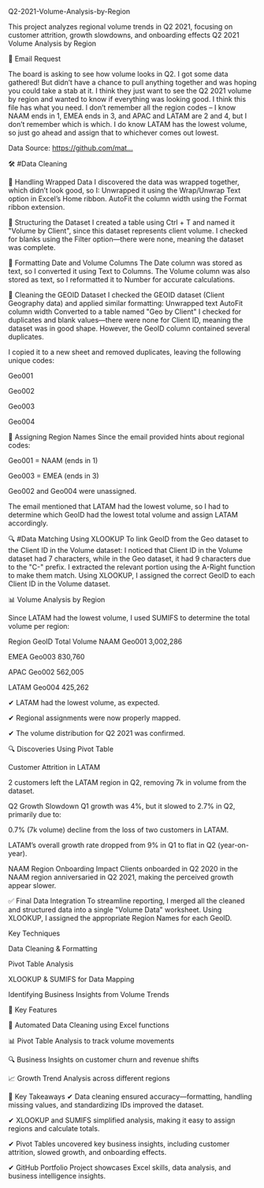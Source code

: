  Q2-2021-Volume-Analysis-by-Region
 
This project analyzes regional volume trends in Q2 2021, focusing on customer attrition, growth slowdowns, and onboarding effects
Q2 2021 Volume Analysis by Region

📩 Email Request

The board is asking to see how volume looks in Q2. I got some data gathered! But didn’t have a chance to pull anything together and was hoping you could take a stab at it.
I think they just want to see the Q2 2021 volume by region and wanted to know if everything was looking good. I think this file has what you need.
I don’t remember all the region codes – I know NAAM ends in 1, EMEA ends in 3, and APAC and LATAM are 2 and 4, but I don’t remember which is which. I do know LATAM has the lowest volume, so just go ahead and assign that to whichever comes out lowest.

Data Source:
https://github.com/mat...​

🛠 #Data Cleaning

🔹 Handling Wrapped Data
I discovered the data was wrapped together, which didn’t look good, so I:
Unwrapped it using the Wrap/Unwrap Text option in Excel’s Home ribbon.
AutoFit the column width using the Format ribbon extension.

🔹 Structuring the Dataset
I created a table using Ctrl + T and named it "Volume by Client", since this dataset represents client volume.
I checked for blanks using the Filter option—there were none, meaning the dataset was complete.

🔹 Formatting Date and Volume Columns
The Date column was stored as text, so I converted it using Text to Columns.
The Volume column was also stored as text, so I reformatted it to Number for accurate calculations.

🔹 Cleaning the GEOID Dataset
I checked the GEOID dataset (Client Geography data) and applied similar formatting:
Unwrapped text
AutoFit column width
Converted to a table named "Geo by Client"
I checked for duplicates and blank values—there were none for Client ID, meaning the dataset was in good shape.
However, the GeoID column contained several duplicates.

I copied it to a new sheet and removed duplicates, leaving the following unique codes:

Geo001

Geo002

Geo003

Geo004

📍 Assigning Region Names
Since the email provided hints about regional codes:

Geo001 = NAAM (ends in 1)

Geo003 = EMEA (ends in 3)

Geo002 and Geo004 were unassigned.

The email mentioned that LATAM had the lowest volume, so I had to determine which GeoID had the lowest total volume and assign LATAM accordingly.

🔍 #Data Matching Using XLOOKUP
To link GeoID from the Geo dataset to the Client ID in the Volume dataset:
I noticed that Client ID in the Volume dataset had 7 characters, while in the Geo dataset, it had 9 characters due to the "C-" prefix.
I extracted the relevant portion using the A-Right function to make them match.
Using XLOOKUP, I assigned the correct GeoID to each Client ID in the Volume dataset.

📊 Volume Analysis by Region

Since LATAM had the lowest volume, I used SUMIFS to determine the total volume per region:

Region	GeoID	Total Volume
NAAM	Geo001	3,002,286

EMEA	Geo003	830,760

APAC	Geo002	562,005

LATAM	Geo004	425,262

✔ LATAM had the lowest volume, as expected.

✔ Regional assignments were now properly mapped.

✔ The volume distribution for Q2 2021 was confirmed.

🔍 Discoveries Using Pivot Table

Customer Attrition in LATAM

2 customers left the LATAM region in Q2, removing 7k in volume from the dataset.

Q2 Growth Slowdown
Q1 growth was 4%, but it slowed to 2.7% in Q2, primarily due to:

0.7% (7k volume) decline from the loss of two customers in LATAM.

LATAM’s overall growth rate dropped from 9% in Q1 to flat in Q2 (year-on-year).

NAAM Region Onboarding Impact
Clients onboarded in Q2 2020 in the NAAM region anniversaried in Q2 2021, making the perceived growth appear slower.

✅ Final Data Integration
To streamline reporting, I merged all the cleaned and structured data into a single "Volume Data" worksheet. Using XLOOKUP, I assigned the appropriate Region Names for each GeoID.

Key Techniques

Data Cleaning & Formatting

Pivot Table Analysis

XLOOKUP & SUMIFS for Data Mapping

Identifying Business Insights from Volume Trends

📝 Key Features

📌 Automated Data Cleaning using Excel functions

📊 Pivot Table Analysis to track volume movements

🔍 Business Insights on customer churn and revenue shifts

📈 Growth Trend Analysis across different regions

🎯 Key Takeaways
✔ Data cleaning ensured accuracy—formatting, handling missing values, and standardizing IDs improved the dataset.

✔ XLOOKUP and SUMIFS simplified analysis, making it easy to assign regions and calculate totals.

✔ Pivot Tables uncovered key business insights, including customer attrition, slowed growth, and onboarding effects.

✔ GitHub Portfolio Project showcases Excel skills, data analysis, and business intelligence insights.

